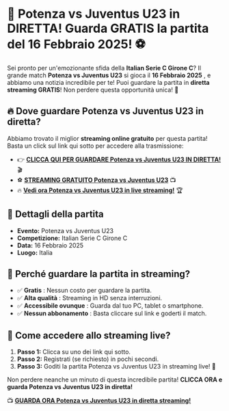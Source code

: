 # 🎥 Potenza vs Juventus U23 in DIRETTA! Guarda GRATIS la partita del 16 Febbraio 2025! ⚽

Sei pronto per un'emozionante sfida della **Italian Serie C Girone C**? Il grande match **Potenza vs Juventus U23** si gioca il **16 Febbraio 2025** , e abbiamo una notizia incredibile per te! Puoi guardare la partita in **diretta streaming GRATIS**! Non perdere questa opportunità unica! 🚀

## 🔥 Dove guardare Potenza vs Juventus U23 in diretta?

Abbiamo trovato il miglior **streaming online gratuito** per questa partita! Basta un click sul link qui sotto per accedere alla trasmissione:

- 👉 [**CLICCA QUI PER GUARDARE Potenza vs Juventus U23 IN DIRETTA!**](https://tinyurl.com/livestreamfreeo?st=Potenza+vs+Juventus+U23&si=gh) 🎬
- ⚽ [**STREAMING GRATUITO Potenza vs Juventus U23**](https://tinyurl.com/livestreamfreeo?st=Potenza+vs+Juventus+U23&si=gh) 📺
- 🔥 [**Vedi ora Potenza vs Juventus U23 in live streaming!**](https://tinyurl.com/livestreamfreeo?st=Potenza+vs+Juventus+U23&si=gh) 🏆

## 📅 Dettagli della partita

- **Evento:** Potenza vs Juventus U23
- **Competizione:** Italian Serie C Girone C
- **Data:** 16 Febbraio 2025
- **Luogo:** Italia

## 📡 Perché guardare la partita in streaming?

- ✅ **Gratis** : Nessun costo per guardare la partita.
- ✅ **Alta qualità** : Streaming in HD senza interruzioni.
- ✅ **Accessibile ovunque** : Guarda dal tuo PC, tablet o smartphone.
- ✅ **Nessun abbonamento** : Basta cliccare sul link e goderti il match.

## 🎯 Come accedere allo streaming live?

1. **Passo 1:** Clicca su uno dei link qui sotto.
2. **Passo 2:** Registrati (se richiesto) in pochi secondi.
3. **Passo 3:** Goditi la partita Potenza vs Juventus U23 in streaming live! 🚀

Non perdere neanche un minuto di questa incredibile partita! **CLICCA ORA e guarda Potenza vs Juventus U23 in diretta!**

📺 [**GUARDA ORA Potenza vs Juventus U23 in diretta streaming!**](https://tinyurl.com/livestreamfreeo?st=Potenza+vs+Juventus+U23&si=gh)
